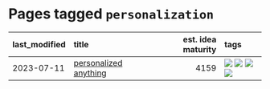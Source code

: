 # Pages tagged `personalization`

|last_modified|title|est. idea maturity|tags
|:---|:---|---:|:---|
|2023-07-11|[personalized anything](../personalized_anything.md)|4159|[![](https://img.shields.io/badge/tag-gdpr_data_export-759071)](../tags/gdpr_data_export.md) [![](https://img.shields.io/badge/tag-llm-7a219d)](../tags/llm.md) [![](https://img.shields.io/badge/tag-personalization-a777bf)](../tags/personalization.md) [![](https://img.shields.io/badge/tag-productivity-f59257)](../tags/productivity.md)|